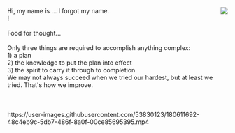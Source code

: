 <img align="right" src="https://i.imgur.com/lryIlZT.png"/>
Hi, my name is ... I forgot my name.<br>
!<br><br>
Food for thought...<br><br>
Only three things are required to accomplish anything complex:<br>
1) a plan<br>
2) the knowledge to put the plan into effect<br>
3) the spirit to carry it through to completion<br>
We may not always succeed when we tried our hardest, but at least we tried. That's how we improve.<br><br><br><br>
https://user-images.githubusercontent.com/53830123/180611692-48c4eb9c-5db7-486f-8a0f-00ce85695395.mp4
